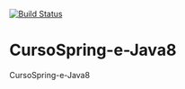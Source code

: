 [![Build Status](https://travis-ci.org/danilosqe/CursoSpring-e-Java8.svg?branch=master)](https://travis-ci.org/danilosqe/CursoSpring-e-Java8)
# CursoSpring-e-Java8
CursoSpring-e-Java8

